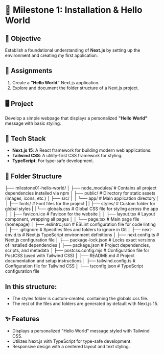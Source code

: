 # 📌 Milestone 1: Installation & Hello World

## 🎯 Objective
Establish a foundational understanding of **Next.js** by setting up the environment and creating my first application.

## 📝 Assignments
1. Create a **"Hello World"** Next.js application.
2. Explore and document the folder structure of a Next.js project.

## 🖥️ Project
Develop a simple webpage that displays a personalized **"Hello World"** message with basic styling.

## 🚀 Tech Stack
- **Next.js 15**: A React framework for building modern web applications.
- **Tailwind CSS**: A utility-first CSS framework for styling.
- **TypeScript**: For type-safe development.

## 📂 Folder Structure

├── milestone01-hello-world/
│   ├── node_modules/                # Contains all project dependencies installed via npm
│   ├── public/                      # Directory for static assets (images, icons, etc.)
│   ├── src/
│   │   └── app/                     # Main application directory
│   │       ├── fonts/               # Font files for the project
|   |       ├── styles/              # Custom folder for global styles
|   |           └── globals.css              # Global CSS file for styling across the app
│   │       ├── favicon.ico          # Favicon for the website
│   │       ├── layout.tsx           # Layout component, wrapping all pages
│   │       └── page.tsx             # Main page file (homepage)
│   ├── .eslintrc.json               # ESLint configuration file for code linting
│   ├── .gitignore                   # Specifies files and folders to ignore in Git
│   ├── next-env.d.ts                # Next.js TypeScript environment definitions
│   ├── next.config.ts               # Next.js configuration file
│   ├── package-lock.json            # Locks exact versions of installed dependencies
│   ├── package.json                 # Project dependencies, scripts, and metadata
│   ├── postcss.config.mjs           # Configuration file for PostCSS (used with Tailwind CSS)
│   ├── README.md                    # Project documentation and setup instructions
│   ├── tailwind.config.ts           # Configuration file for Tailwind CSS
│   └── tsconfig.json                # TypeScript configuration file

## In this structure:

- The styles folder is custom-created, containing the globals.css file.
- The rest of the files and folders are generated by default with Next.js 15.

## ✨ Features
- Displays a personalized "Hello World" message styled with Tailwind CSS.
- Utilizes Next.js with TypeScript for type-safe development.
- Responsive design with a centered layout and text styling.